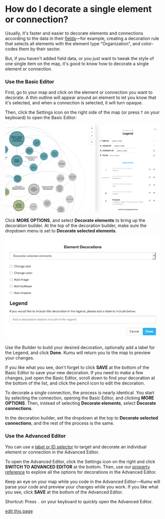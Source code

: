 # How do I decorate a single element or connection?

Usually, it's faster and easier to decorate elements and connections according to the data in their [fields](/guides/fields.html)—for example, creating a decoration rule that selects all elements with the element type "Organization", and color-codes them by their sector.

But, if you haven't added field data, or you just want to tweak the style of one single item on the map, it's good to know how to decorate a single element or connection.

### Use the Basic Editor

First, go to your map and click on the element or connection you want to decorate. A thin outline will appear around an element to let you know that it's selected, and when a connection is selected, it will turn opaque.

Then, click the Settings icon <i class="fa fa-sliders"></i> on the right side of the map (or press `T` on your keyboard) to open the Basic Editor:

![Basic Editor](/images/overview-basic-editor.png)

Click **MORE OPTIONS**, and select **Decorate elements** to bring up the decoration builder. At the top of the decoration builder, make sure the dropdown menu is set to **Decorate selected elements**.

![Decorate selected elements modal](/images/decorate-selected-elements.png)

Use the Builder to build your desired decoration, optionally add a label for the Legend, and click **Done**. Kumu will return you to the map to preview your changes.

If you like what you see, don't forget to click **SAVE** at the bottom of the Basic Editor to save your new decoration. If you need to make a few changes, just open the Basic Editor, scroll down to find your decoration at the bottom of the list, and click the pencil icon to edit the decoration.

To decorate a single connection, the process is nearly identical. You start by selecting the connection, opening the Basic Editor, and clicking **MORE OPTIONS**. Then, instead of selecting **Decorate elements**, select **Decorate connections**.

In the decoration builder, set the dropdown at the top to **Decorate selected connections**, and the rest of the process is the same.

### Use the Advanced Editor

You can use a [label or ID selector](/guides/selectors.html#select-by-label) to target and decorate an individual element or connection in the Advanced Editor.

To open the Advanced Editor, click the Settings icon <i class="fa fa-sliders"></i> on the right and click **SWITCH TO ADVANCED EDITOR** at the bottom. Then, use our [property reference](/guides/property-reference.html) to explore all the options for decorations in the Advanced Editor.

Keep an eye on your map while you code in the Advanced Editor—Kumu will parse your code and preview your changes while you work. If you like what you see, click **SAVE** at the bottom of the Advanced Editor.

<p class="alert alert-info">
Shortcut: Press <code>.</code> on your keyboard to quickly open the Advanced Editor.
</p>

<span class="edit-link"><a href="https://github.com/kumu/docs/blob/master/faq/how-do-i-decorate-a-single-element-or-connection.md" target="_blank"><i class="fa fa-github"></i> edit this page</a></span>
